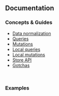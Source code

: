 ## Documentation

### Concepts & Guides

- [Data normalization](DataNormalization.md)
- [Queries](Queries.md)
- [Mutations](Mutations.md)
- [Local queries](LocalQueries.md)
- [Local mutations](LocalMutations.md)
- [Store API](StoreAPI.md)
- [Gotchas](Gotchas.md)

<br/>

### Examples

<br/>
